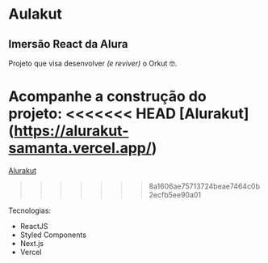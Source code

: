 # Aulakut

## Imersão React da Alura

Projeto que visa desenvolver <i>(e reviver)</i> o Orkut 🤓.

Acompanhe a construção do projeto:
<<<<<<< HEAD
[Alurakut] (https://alurakut-samanta.vercel.app/)
=======
[Alurakut](https://alurakut-samanta.vercel.app/)
>>>>>>> 8a1606ae75713724beae7464c0b2ecfb5ee90a01

Tecnologias:
- ReactJS
- Styled Components
- Next.js
- Vercel
